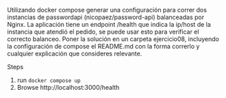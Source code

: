 Utilizando docker compose generar una configuración para correr dos instancias de passwordapi (nicopaez/password-api) balanceadas por Nginx.
La aplicación tiene un endpoint /health que indica la ip/host de la instancia que atendió el pedido, se puede usar esto para verificar el correcto balanceo.
Poner la solución en un carpeta ejercicio08, incluyendo
la configuración de compose
el README.md con la forma correrlo y cualquier explicación que consideres relevante.

Steps

1) run ``docker compose up``
2) Browse http://localhost:3000/health
